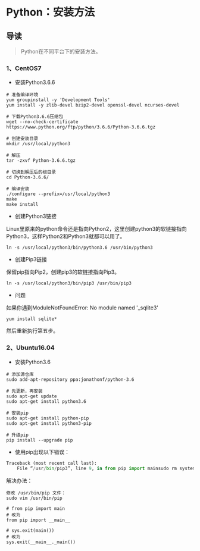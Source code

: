# Python：安装方法

## 导读

> Python在不同平台下的安装方法。

### 1、CentOS7

- 安装Python3.6.6

```shell
# 准备编译环境
yum groupinstall -y 'Development Tools'
yum install -y zlib-devel bzip2-devel openssl-devel ncurses-devel

# 下载Python3.6.6压缩包
wget --no-check-certificate https://www.python.org/ftp/python/3.6.6/Python-3.6.6.tgz

# 创建安装目录
mkdir /usr/local/python3

# 解压
tar -zxvf Python-3.6.6.tgz

# 切换到解压后的根目录
cd Python-3.6.6/

# 编译安装
./configure --prefix=/usr/local/python3
make
make install
```

- 创建Python3链接

Linux里原来的python命令还是指向Python2，这里创建python3的软链接指向Python3，这样Python2和Python3就都可以用了。

```shell
ln -s /usr/local/python3/bin/python3.6 /usr/bin/python3
```

- 创建Pip3链接

保留pip指向Pip2，创建pip3的软链接指向Pip3。

```shell
ln -s /usr/local/python3/bin/pip3 /usr/bin/pip3
```

- 问题

如果你遇到ModuleNotFoundError: No module named '_sqlite3'

```shell
yum install sqlite*
```

然后重新执行第五步。

### 2、Ubuntu16.04

- 安装Python3.6

```shell
# 添加源仓库
sudo add-apt-repository ppa:jonathonf/python-3.6

# 先更新，再安装
sudo apt-get update
sudo apt-get install python3.6

# 安装pip
sudo apt-get install python-pip
sudo apt-get install python3-pip

# 升级pip
pip install --upgrade pip
```

- 使用pip出现以下错误：

```python
Traceback (most recent call last):
    File “/usr/bin/pip3”, line 9, in from pip import mainsudo rm system.reg
```

解决办法：

```shell
修改 /usr/bin/pip 文件：
sudo vim /usr/bin/pip

# from pip import main
# 改为
from pip import __main__

# sys.exit(main())
# 改为
sys.exit(__main__._main())
```
